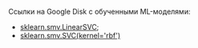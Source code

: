 Ссылки на Google Disk с обученными ML-моделями:
  - [sklearn.smv.LinearSVC](https://drive.google.com/file/d/15csxuXKm1MCuZUqASTbge1XY-rci3V8X/view?usp=sharing);
  - [sklearn.smv.SVC(kernel='rbf')](https://drive.google.com/file/d/1lfPJ0nF8XbtCI-Bt6vrDvzvLDySggQUQ/view?usp=sharing)
